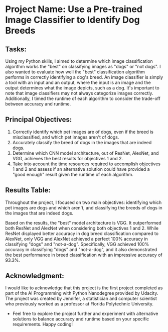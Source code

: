 # Project Name: Use a Pre-trained Image Classifier to Identify Dog Breeds

## Tasks:
Using my Python skills, I aimed to determine which image classification algorithm works the "best" on classifying images as "dogs" or "not dogs". I also wanted to evaluate how well the "best" classification algorithm performs in correctly identifying a dog's breed. An image classifier is simply a tool with an input and an output, where the input is an image and the output determines what the image depicts, such as a dog. It's important to note that image classifiers may not always categorize images correctly. Additionally, I timed the runtime of each algorithm to consider the trade-off between accuracy and runtime.

## Principal Objectives:
1. Correctly identify which pet images are of dogs, even if the breed is misclassified, and which pet images aren't of dogs.
2. Accurately classify the breed of dogs in the images that are indeed dogs.
3. Determine which CNN model architecture, out of ResNet, AlexNet, and VGG, achieves the best results for objectives 1 and 2.
4. Take into account the time resources required to accomplish objectives 1 and 2 and assess if an alternative solution could have provided a "good enough" result given the runtime of each algorithm.

## Results Table:
Throughout the project, I focused on two main objectives: identifying which pet images are dogs and which aren't, and classifying the breeds of dogs in the images that are indeed dogs.

Based on the results, the "best" model architecture is VGG. It outperformed both ResNet and AlexNet when considering both objectives 1 and 2. While ResNet displayed better accuracy in dog breed classification compared to AlexNet, only VGG and AlexNet achieved a perfect 100% accuracy in classifying "dogs" and "not-a-dog". Specifically, VGG achieved 100% accuracy in classifying "dogs" and "not-a-dog", and it also demonstrated the best performance in breed classification with an impressive accuracy of 93.3%.


## Acknowledgment:
I would like to acknowledge that this project is the first project completed as part of the AI Programming with Python Nanodegree provided by Udacity. The project was created by Jennifer, a statistician and computer scientist who previously worked as a professor at Florida Polytechnic University.
- Feel free to explore the project further and experiment with alternative solutions to balance accuracy and runtime based on your specific requirements. Happy coding!
